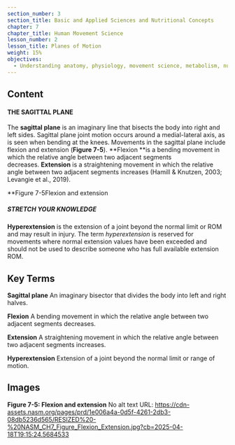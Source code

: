 ```yaml
---
section_number: 3
section_title: Basic and Applied Sciences and Nutritional Concepts
chapter: 7
chapter_title: Human Movement Science
lesson_number: 2
lesson_title: Planes of Motion
weight: 15%
objectives:
  - Understanding anatomy, physiology, movement science, metabolism, nutrition, and supplementation.
---
```


## Content
#### THE SAGITTAL PLANE

The **sagittal plane** is an imaginary line that bisects the body into right and left sides. Sagittal plane joint motion occurs around a medial-lateral axis, as is seen when bending at the knees. Movements in the sagittal plane include flexion and extension (**Figure 7-5**). **Flexion **is a bending movement in which the relative angle between two adjacent segments decreases. **Extension** is a straightening movement in which the relative angle between two adjacent segments increases (Hamill & Knutzen, 2003; Levangie et al., 2019).

**Figure 7-5Flexion and extension

##### STRETCH YOUR KNOWLEDGE

**Hyperextension** is the extension of a joint beyond the normal limit or ROM and may result in injury. The term *hyperextension* is reserved for movements where normal extension values have been exceeded and should not be used to describe someone who has full available extension ROM.

## Key Terms

**Sagittal plane**
An imaginary bisector that divides the body into left and right halves.

**Flexion**
A bending movement in which the relative angle between two adjacent segments decreases.

**Extension**
A straightening movement in which the relative angle between two adjacent segments increases.

**Hyperextension**
Extension of a joint beyond the normal limit or range of motion.

## Images

**Figure 7-5: Flexion and extension**
No alt text
URL: https://cdn-assets.nasm.org/pages/prd/1e006a4a-0d5f-4261-2db3-08db5236d565/RESIZED%20-%20NASM_CH7_Figure_Flexion_Extension.jpg?cb=2025-04-18T19:15:24.5684533